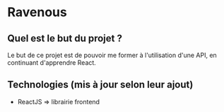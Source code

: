 # Ravenous

## Quel est le but du projet ?

Le but de ce projet est de pouvoir me former à l'utilisation d'une API, en continuant d'apprendre React.

## Technologies (mis à jour selon leur ajout)

- ReactJS => librairie frontend
